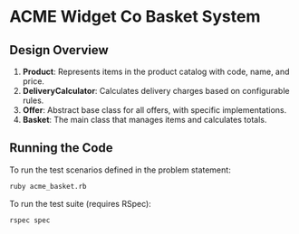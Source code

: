# ACME Widget Co Basket System

## Design Overview

1. **Product**: Represents items in the product catalog with code, name, and price.
2. **DeliveryCalculator**: Calculates delivery charges based on configurable rules.
3. **Offer**: Abstract base class for all offers, with specific implementations.
4. **Basket**: The main class that manages items and calculates totals.

## Running the Code

To run the test scenarios defined in the problem statement:

```bash
ruby acme_basket.rb
```

To run the test suite (requires RSpec):

```bash
rspec spec
```
